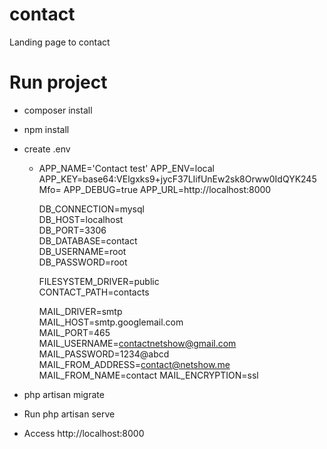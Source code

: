 # contact
Landing page to contact

# Run project

 - composer install

 - npm install  
 
 - create .env 
    * APP_NAME='Contact test'
      APP_ENV=local
      APP_KEY=base64:VElgxks9+jycF37LIifUnEw2sk8Orww0IdQYK245Mfo=
      APP_DEBUG=true
      APP_URL=http://localhost:8000
      
      DB_CONNECTION=mysql   
      DB_HOST=localhost   
      DB_PORT=3306   
      DB_DATABASE=contact   
      DB_USERNAME=root   
      DB_PASSWORD=root
      
      FILESYSTEM_DRIVER=public    
      CONTACT_PATH=contacts

      MAIL_DRIVER=smtp   
      MAIL_HOST=smtp.googlemail.com   
      MAIL_PORT=465   
      MAIL_USERNAME=contactnetshow@gmail.com
      MAIL_PASSWORD=1234@abcd
      MAIL_FROM_ADDRESS=contact@netshow.me
      MAIL_FROM_NAME=contact
      MAIL_ENCRYPTION=ssl
      
 - php artisan migrate
       
 - Run php artisan serve
 
 - Access http://localhost:8000
